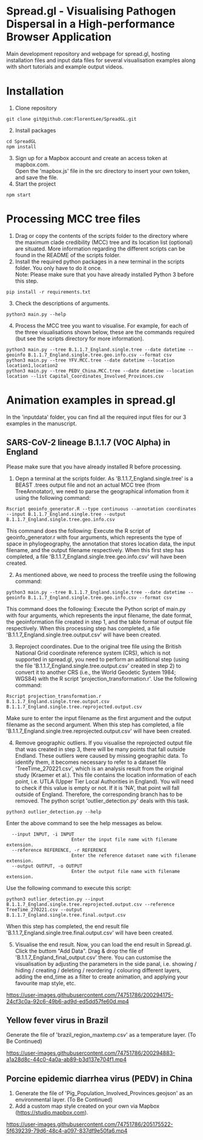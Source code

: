 # Spread.gl - Visualising Pathogen Dispersal in a High-performance Browser Application
Main development repository and webpage for spread.gl, hosting installation files and input data files for several visualisation examples along with short tutorials and example output videos.

# Installation
1. Clone repository
```
git clone git@github.com:FlorentLee/SpreadGL.git
```
2. Install packages
```
cd SpreadGL
npm install
```
3. Sign up for a Mapbox account and create an access token at mapbox.com.  
   Open the 'mapbox.js' file in the src directory to insert your own token, and save the file.
4. Start the project
```
npm start
```

# Processing MCC tree files
1. Drag or copy the contents of the scripts folder to the directory where the maximum clade credibility (MCC) tree and its location list (optional) are situated. More information regarding the different scripts can be found in the README of the scripts folder.
2. Install the required python packages in a new terminal in the scripts folder. You only have to do it once.  
   Note: Please make sure that you have already installed Python 3 before this step. 
```
pip install -r requirements.txt
```
3. Check the descriptions of arguments.
```
python3 main.py --help
```
4. Process the MCC tree you want to visualise. For example, for each of the three visualisations shown below, these are the commands required (but see the scripts directory for more information).
```
python3 main.py --tree B.1.1.7_England.single.tree --date datetime --geoinfo B.1.1.7_England.single.tree.geo.info.csv --format csv
python3 main.py --tree YFV.MCC.tree --date datetime --location location1,location2
python3 main.py --tree PEDV_China.MCC.tree --date datetime --location location --list Capital_Coordinates_Involved_Provinces.csv
```

# Animation examples in spread.gl
In the 'inputdata' folder, you can find all the required input files for our 3 examples in the manuscript.

## SARS-CoV-2 lineage B.1.1.7 (VOC Alpha) in England
Please make sure that you have already installed R before processing.

1. Oepn a terminal at the scripts folder. As 'B.1.1.7_England.single.tree' is a BEAST .trees output file and not an actual MCC tree (from TreeAnnotator), we need to parse the geographical infomation from it using the following command:
```
Rscript geoinfo_generator.R --type continuous --annotation coordinates --input B.1.1.7_England.single.tree --output B.1.1.7_England.single.tree.geo.info.csv
```
This command does the following: Execute the R script of geoinfo_generator.r with four arguments, which represents the type of space in phylogeography, the annotation that stores location data, the input filename, and the output filename respectively. When this first step has completed, a file 'B.1.1.7_England.single.tree.geo.info.csv' will have been created.

2. As mentioned above, we need to process the treefile using the following command:
```
python3 main.py --tree B.1.1.7_England.single.tree --date datetime --geoinfo B.1.1.7_England.single.tree.geo.info.csv --format csv
```
This command does the following: Execute the Python script of main.py with four arguments, which represents the input filename, the date format, the  geoinformation file created in step 1, and the table format of output file respectively. When this processing step has completed, a file 'B.1.1.7_England.single.tree.output.csv' will have been created.

3. Reproject coordinates. Due to the original tree file using the British National Grid coordinate reference system (CRS), which is not supported in spread.gl, you need to perform an additional step (using the file 'B.1.1.7_England.single.tree.output.csv' created in step 2) to convert it to another CRS (i.e., the World Geodetic System 1984; WGS84) with the R script 'projection_transformation.r'. Use the following command:
```
Rscript projection_transformation.r B.1.1.7_England.single.tree.output.csv B.1.1.7_England.single.tree.reprojected.output.csv
```
Make sure to enter the input filename as the first argument and the output filename as the second argument. When this step has completed, a file 'B.1.1.7_England.single.tree.reprojected.output.csv' will have been created.

4. Remove geographic outliers. If you visualise the reprojected output file that was created in step 3, there will be many points that fall outside Endland. These outliers were caused by missing geographic data. To identify them, it becomes necessary to refer to a dataset file 'TreeTime_270221.csv', which is an analysis result from the original study (Kraemer et al.). This file contains the location information of each point, i.e. UTLA (Upper Tier Local Authorities in England). You will need to check if this value is empty or not. If it is 'NA', that point will fall outside of England. Therefore, the corresponding branch has to be removed. The python script 'outlier_detection.py' deals with this task.
```
python3 outlier_detection.py --help
```
Enter the above command to see the help messages as below.
```
  --input INPUT, -i INPUT
                        Enter the input file name with filename extension.
  --reference REFERENCE, -r REFERENCE
                        Enter the reference dataset name with filename extension.
  --output OUTPUT, -o OUTPUT
                        Enter the output file name with filename extension.
```
Use the following command to execute this script:
```
python3 outlier_detection.py --input B.1.1.7_England.single.tree.reprojected.output.csv --reference TreeTime_270221.csv --output B.1.1.7_England.single.tree.final.output.csv
```
When this step has completed, the end result file 'B.1.1.7_England.single.tree.final.output.csv' will have been created.

5. Visualise the end result.
Now, you can load the end result in Spread.gl. Click the buttom "Add Data". Drag & drop the file of 'B.1.1.7_England_final_output.csv' there. You can customise the visualisation by adjusting the parameters in the side panal, i.e. showing / hiding / creating / deleting / reordering / colouring different layers, adding the end_time as a filter to create animation, and applying your favourite map style, etc.

https://user-images.githubusercontent.com/74751786/200294175-24cf3c0a-92c6-49b6-ad9d-ed5dd57fe60d.mp4

## Yellow fever virus in Brazil
Generate the file of 'brazil_region_maxtemp.csv' as a temperature layer. (To Be Continued)

https://user-images.githubusercontent.com/74751786/200294883-a1a28d8c-44c0-4a0a-ab89-b3d137e704f1.mp4

## Porcine epidemic diarrhea virus (PEDV) in China
1. Generate the file of 'Pig_Population_Involved_Provinces.geojson' as an environmental layer. (To Be Continued)
2. Add a custom map style created on your own via Mapbox (https://studio.mapbox.com).

https://user-images.githubusercontent.com/74751786/205175522-5f639239-79d6-48c4-a097-837df9e50fa6.mp4
